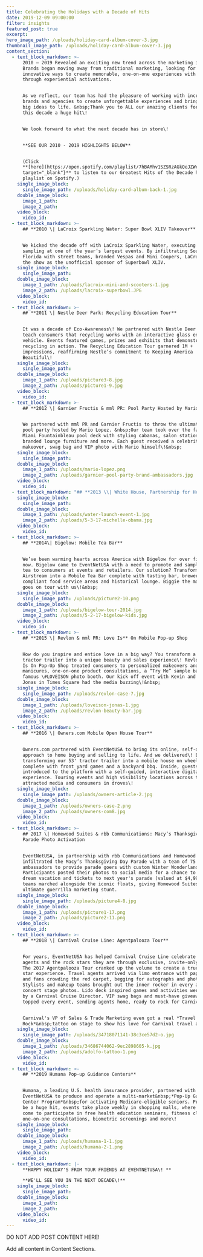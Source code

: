 ```yaml
---
title: Celebrating the Holidays with a Decade of Hits
date: 2019-12-09 09:00:00
filter: insights
featured_post: true
excerpt:
hero_image_path: /uploads/holiday-card-album-cover-3.jpg
thumbnail_image_path: /uploads/holiday-card-album-cover-3.jpg
content_section:
  - text_block_markdown: >-
      2010 – 2019 Revealed an exciting new trend across the marketing industry.
      Brands began moving away from traditional marketing, looking for
      innovative ways to create memorable, one-on-one experiences with consumers
      through experiential activations.


      As we reflect, our team has had the pleasure of working with incredible
      brands and agencies to create unforgettable experiences and bring their
      big ideas to life. &nbsp;Thank you to ALL our amazing clients for making
      this decade a huge hit\!


      We look forward to what the next decade has in store\!


      **SEE OUR 2010 - 2019 HIGHLIGHTS BELOW**


      (Click
      **[here](https://open.spotify.com/playlist/7hBAMhv1SZSRzAGkQeJZWc){:
      target="_blank"}** to listen to our Greatest Hits of the Decade holiday
      playlist on Spotify.)
    single_image_block:
      single_image_path: /uploads/holiday-card-album-back-1.jpg
    double_image_block:
      image_1_path:
      image_2_path:
    video_block:
      video_id:
  - text_block_markdown: >-
      ## **2010 \| LaCroix Sparkling Water: Super Bowl XLIV Takeover**


      We kicked the decade off with LaCroix Sparkling Water, executing guerrilla
      sampling at one of the year’s largest events. By infiltrating South
      Florida with street teams, branded Vespas and Mini Coopers, LaCroix stole
      the show as the unofficial sponsor of Superbowl XLIV.
    single_image_block:
      single_image_path:
    double_image_block:
      image_1_path: /uploads/lacroix-mini-and-scooters-1.jpg
      image_2_path: /uploads/lacroix-superbowl.JPG
    video_block:
      video_id:
  - text_block_markdown: >-
      ## **2011 \| Nestle Deer Park: Recycling Education Tour**


      It was a decade of Eco-Awareness\! We partnered with Nestle Deer Park to
      teach consumers that recycling works with an interactive glass enclosed
      vehicle. Events featured games, prizes and exhibits that demonstrated
      recycling in action. The Recycling Education Tour garnered 1M +
      impressions, reaffirming Nestle’s commitment to Keeping America
      Beautiful\!
    single_image_block:
      single_image_path:
    double_image_block:
      image_1_path: /uploads/picture3-8.jpg
      image_2_path: /uploads/picture1-9.jpg
    video_block:
      video_id:
  - text_block_markdown: >-
      ## **2012 \| Garnier Fructis & mml PR: Pool Party Hosted by Mario Lopez**


      We partnered with mml PR and Garnier Fructis to throw the ultimate VIP
      pool party hosted by Mario Lopez. &nbsp;Our team took over the famous
      Miami Fountainbleau pool deck with styling cabanas, salon stations,
      branded lounge furniture and more. Each guest received a celebrity hair
      makeover, swag bag and VIP photo with Mario himself\!&nbsp;
    single_image_block:
      single_image_path:
    double_image_block:
      image_1_path: /uploads/mario-lopez.png
      image_2_path: /uploads/garnier-pool-party-brand-ambassadors.jpg
    video_block:
      video_id:
  - text_block_markdown: "## **2013 \\| White House, Partnership for Healthier America & Y&R NY: Drink Up Campaign**\n\nThe White House, through Partnership for a Healthier America and Young & Rubicam, enlisted the help of EventNetUSA to design and produce First Lady Michelle Obama’s national Drink Up Campaign launch. We conceptualized a water-themed carnival and managed day of set-up and operations, including press requirements for Michelle Obama and Eva Longoria. What's most impressive - we did it all within a 3-week time frame\\! P.S. We have government security clearance. \U0001F60E"
    single_image_block:
      single_image_path:
    double_image_block:
      image_1_path: /uploads/water-launch-event-1.jpg
      image_2_path: /uploads/5-3-17-michelle-obama.jpg
    video_block:
      video_id:
  - text_block_markdown: >-
      ## **2014\| Bigelow: Mobile Tea Bar**


      We’ve been warming hearts across America with Bigelow for over five years
      now. Bigelow came to EventNetUSA with a need to promote and sample it's
      tea to consumers at events and retailers. Our solution? Transform a 1977
      Airstream into a Mobile Tea Bar complete with tasting bar, brewers,
      compliant food service areas and historical lounge. Biggie the mascot even
      goes on tour with us\!&nbsp;
    single_image_block:
      single_image_path: /uploads/picture2-10.png
    double_image_block:
      image_1_path: /uploads/bigelow-tour-2014.jpg
      image_2_path: /uploads/5-2-17-bigelow-kids.jpg
    video_block:
      video_id:
  - text_block_markdown: >-
      ## **2015 \| Revlon & mml PR: Love Is** On Mobile Pop-up Shop


      How do you inspire and entice love in a big way? You transform a 53’
      tractor trailer into a unique beauty and sales experience\! Revlon’s Love
      Is On Pop-Up Shop treated consumers to personalized makeovers and
      manicures, one-on-one product consultations, a “Try Me” sample bar and the
      famous \#LOVEISON photo booth. Our kick off event with Kevin and Danielle
      Jonas in Times Square had the media buzzing\!&nbsp;
    single_image_block:
      single_image_path: /uploads/revlon-case-7.jpg
    double_image_block:
      image_1_path: /uploads/loveison-jonas-1.jpg
      image_2_path: /uploads/revlon-beauty-bar.jpg
    video_block:
      video_id:
  - text_block_markdown: >-
      ## **2016 \| Owners.com Mobile Open House Tour**


      Owners.com partnered with EventNetUSA to bring its online, self-directed
      approach to home buying and selling to life. And we delivered\! By
      transforming our 53' tractor trailer into a mobile house on wheels
      complete with front yard games and a backyard bbq. Inside, guests were
      introduced to the platform with a self-guided, interactive digital
      experience. Touring events and high visibility locations across the US
      attracted media and consumers in droves\!
    single_image_block:
      single_image_path: /uploads/owners-article-2.jpg
    double_image_block:
      image_1_path: /uploads/owners-case-2.png
      image_2_path: /uploads/owners-com8.jpg
    video_block:
      video_id:
  - text_block_markdown: >-
      ## 2017 \| Homewood Suites & rbb Communications: Macy’s Thanksgiving Day
      Parade Photo Activation


      EventNetUSA, in partnership with rbb Communications and Homewood Suites,
      infiltrated the Macy’s Thanksgiving Day Parade with a team of 75 brand
      ambassadors to provide parade goers with custom Winter Wonderland photos\!
      Participants posted their photos to social media for a chance to win a
      dream vacation and tickets to next year's parade (valued at $4,999\!). Our
      teams marched alongside the iconic floats, giving Homewood Suites the
      ultimate guerrilla marketing stunt.
    single_image_block:
      single_image_path: /uploads/picture4-8.jpg
    double_image_block:
      image_1_path: /uploads/picture1-17.png
      image_2_path: /uploads/picture2-11.png
    video_block:
      video_id:
  - text_block_markdown: >-
      ## **2018 \| Carnival Cruise Line: Agentpalooza Tour**


      For years, EventNetUSA has helped Carnival Cruise Line celebrate travel
      agents and the rock stars they are through exclusive, invite-only events.
      The 2017 Agentpalooza Tour cranked up the volume to create a true rock
      star experience. Travel agents arrived via limo entrance with paparazzi
      and fans crowding the red carpet, begging for autographs and photos.
      Stylists and makeup teams brought out the inner rocker in every agent for
      concert stage photos. Lido deck inspired games and activities were hosted
      by a Carnival Cruise Director. VIP swag bags and must-have giveaways
      topped every event, sending agents home, ready to rock for Carnival\!


      Carnival's VP of Sales & Trade Marketing even got a real *Travel Agents
      Rock*&nbsp;tattoo on stage to show his love for Carnival travel agents\!
    single_image_block:
      single_image_path: /uploads/34718071141-38c3ce57d2-o.jpg
    double_image_block:
      image_1_path: /uploads/34686744062-9ec2898605-k.jpg
      image_2_path: /uploads/adolfo-tattoo-1.png
    video_block:
      video_id:
  - text_block_markdown: >-
      ## **2019 Humana Pop-up Guidance Centers**


      Humana, a leading U.S. health insurance provider, partnered with
      EventNetUSA to produce and operate a multi-market&nbsp;*Pop-Up Guidance
      Center Program*&nbsp;for activating Medicare-eligible seniors. Proving to
      be a huge hit, events take place weekly in shopping malls, where seniors
      come to participate in free health education seminars, fitness classes,
      one-on-one consultations, biometric screenings and more\!
    single_image_block:
      single_image_path:
    double_image_block:
      image_1_path: /uploads/humana-1-1.jpg
      image_2_path: /uploads/humana-2-1.png
    video_block:
      video_id:
  - text_block_markdown: |-
      **HAPPY HOLIDAY'S FROM YOUR FRIENDS AT EVENTNETUSA\! **

      **WE'LL SEE YOU IN THE NEXT DECADE\!**
    single_image_block:
      single_image_path:
    double_image_block:
      image_1_path:
      image_2_path:
    video_block:
      video_id:
---
```


DO NOT ADD POST CONTENT HERE\!

Add all content in Content Sections.